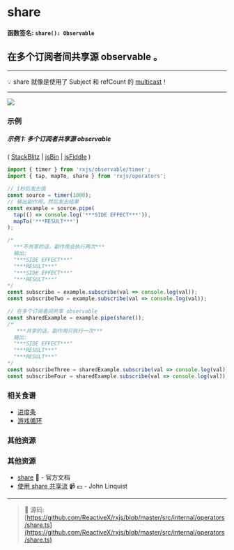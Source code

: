 # share

#### 函数签名: `share(): Observable`

## 在多个订阅者间共享源 observable 。

---

:bulb:  share 就像是使用了 Subject 和 refCount 的 [multicast](multicast.md)！

---

<div class="ua-ad"><a href="https://ultimateangular.com/?ref=76683_kee7y7vk"><img src="https://ultimateangular.com/assets/img/banners/ua-leader.svg"></a></div>

### 示例

##### 示例 1: 多个订阅者共享源 observable 

(
[StackBlitz](https://stackblitz.com/edit/typescript-ufnzzz?file=index.ts&devtoolsheight=100)
| [jsBin](http://jsbin.com/jobiyomari/1/edit?js,console) |
[jsFiddle](https://jsfiddle.net/btroncone/Lmesxxaq/) )

```js
import { timer } from 'rxjs/observable/timer';
import { tap, mapTo, share } from 'rxjs/operators';

// 1秒后发出值
const source = timer(1000);
// 输出副作用，然后发出结果
const example = source.pipe(
  tap(() => console.log('***SIDE EFFECT***')),
  mapTo('***RESULT***')
);

/*
  ***不共享的话，副作用会执行两次***
  输出: 
  "***SIDE EFFECT***"
  "***RESULT***"
  "***SIDE EFFECT***"
  "***RESULT***"
*/
const subscribe = example.subscribe(val => console.log(val));
const subscribeTwo = example.subscribe(val => console.log(val));

// 在多个订阅者间共享 observable
const sharedExample = example.pipe(share());
/*
   ***共享的话，副作用只执行一次***
  输出:
  "***SIDE EFFECT***"
  "***RESULT***"
  "***RESULT***"
*/
const subscribeThree = sharedExample.subscribe(val => console.log(val));
const subscribeFour = sharedExample.subscribe(val => console.log(val));
```

### 相关食谱

* [进度条](../../recipes/progressbar.md)
* [游戏循环](../../recipes/gameloop.md)

### 其他资源

### 其他资源

* [share](http://cn.rx.js.org/class/es6/Observable.js~Observable.html#instance-method-share) :newspaper: - 官方文档
* [使用 share 共享流](https://egghead.io/lessons/rxjs-sharing-streams-with-share?course=step-by-step-async-javascript-with-rxjs) :video_camera: :dollar: - John Linquist

---
> :file_folder: 源码:  [https://github.com/ReactiveX/rxjs/blob/master/src/internal/operators/share.ts](https://github.com/ReactiveX/rxjs/blob/master/src/internal/operators/share.ts)
